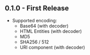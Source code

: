## 0.1.0 - First Release
* Supported encoding:
  * Base64 (with decoder)
  * HTML Entities (with decoder)
  * MD5
  * SHA256 / 512
  * URI component (with decoder)
